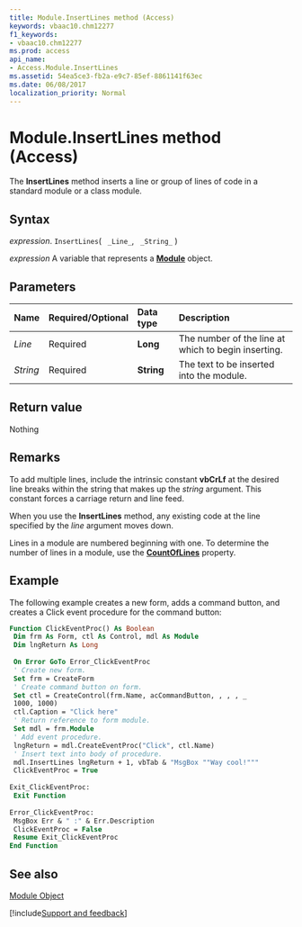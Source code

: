 ```yaml
---
title: Module.InsertLines method (Access)
keywords: vbaac10.chm12277
f1_keywords:
- vbaac10.chm12277
ms.prod: access
api_name:
- Access.Module.InsertLines
ms.assetid: 54ea5ce3-fb2a-e9c7-85ef-8861141f63ec
ms.date: 06/08/2017
localization_priority: Normal
---
```



# Module.InsertLines method (Access)

The  **InsertLines** method inserts a line or group of lines of code in a standard module or a class module.


## Syntax

_expression_. `InsertLines`( ` _Line_`, ` _String_` )

_expression_ A variable that represents a **[Module](Access.Module.md)** object.


## Parameters



|Name|Required/Optional|Data type|Description|
|:-----|:-----|:-----|:-----|
| _Line_|Required|**Long**|The number of the line at which to begin inserting.|
| _String_|Required|**String**|The text to be inserted into the module.|

## Return value

Nothing


## Remarks

To add multiple lines, include the intrinsic constant **vbCrLf** at the desired line breaks within the string that makes up the _string_ argument. This constant forces a carriage return and line feed.

When you use the  **InsertLines** method, any existing code at the line specified by the _line_ argument moves down.

Lines in a module are numbered beginning with one. To determine the number of lines in a module, use the  **[CountOfLines](Access.Module.CountOfLines.md)** property.


## Example

The following example creates a new form, adds a command button, and creates a Click event procedure for the command button:


```vb
Function ClickEventProc() As Boolean 
 Dim frm As Form, ctl As Control, mdl As Module 
 Dim lngReturn As Long 
 
 On Error GoTo Error_ClickEventProc 
 ' Create new form. 
 Set frm = CreateForm 
 ' Create command button on form. 
 Set ctl = CreateControl(frm.Name, acCommandButton, , , , _ 
 1000, 1000) 
 ctl.Caption = "Click here" 
 ' Return reference to form module. 
 Set mdl = frm.Module 
 ' Add event procedure. 
 lngReturn = mdl.CreateEventProc("Click", ctl.Name) 
 ' Insert text into body of procedure. 
 mdl.InsertLines lngReturn + 1, vbTab & "MsgBox ""Way cool!""" 
 ClickEventProc = True 
 
Exit_ClickEventProc: 
 Exit Function 
 
Error_ClickEventProc: 
 MsgBox Err & " :" & Err.Description 
 ClickEventProc = False 
 Resume Exit_ClickEventProc 
End Function
```


## See also


[Module Object](Access.Module.md)

[!include[Support and feedback](~/includes/feedback-boilerplate.md)]